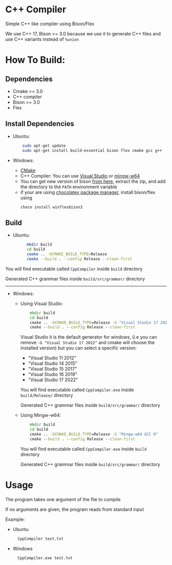 # C++ Compiler
Simple C++ like compiler using Bison/Flex

We use C++ 17, Bison >= 3.0 because we use it to generate C++ files and use C++ variants instead of `%union`

# How To Build:
## Dependencies
  * Cmake >= 3.0
  * C++ compiler
  * Bison >= 3.0
  * Flex

## Install Dependencies
  * Ubuntu: 
    ```bash
        sudo apt-get update
        sudo apt-get install build-essential bison flex cmake gcc g++
    ```

  * Windows: 
    * [CMake](https://cmake.org/download/)
    * C++ Compiler: You can use [Visual Studio](https://visualstudio.microsoft.com/downloads/) or [mingw-w64](http://sourceforge.net/projects/mingw-w64/files/Toolchains%20targetting%20Win32/Personal%20Builds/mingw-builds/installer/mingw-w64-install.exe/download)
    * You can get new version of bison [from here](https://github.com/lexxmark/winflexbison/releases/tag/latest), extract the zip, and add the directory to the `PATH` environment variable
    * if your are using [chocolatey package manager](https://chocolatey.org/install), install bison/flex using
      ```
      choco install winflexbison3
      ```


## Build
  * Ubuntu: 
    ```bash
          mkdir build
          cd build
          cmake .. -DCMAKE_BUILD_TYPE=Release
          cmake --build . --config Release --clean-first
    ```
  You will find executable called `CppCompiler` inside `build` directory

  Generated C++ grammar files inside `build/src/grammar/` directory

------------------------------------------------------------------------------------

  * Windows:
    * Using Visual Studio:
      ```cmd
          mkdir build
          cd build
          cmake .. -DCMAKE_BUILD_TYPE=Release -G "Visual Studio 17 2022" -A x64
          cmake --build . --config Release --clean-first
      ```

      Visual Studio it is the default generator for windows, (i.e you can remove `-G "Visual Studio 17 2022"` and cmake will choose the installed version) but you can select a specific version:

      - "Visual Studio 11 2012"
      - "Visual Studio 14 2015"
      - "Visual Studio 15 2017"
      - "Visual Studio 16 2019"
      - "Visual Studio 17 2022"

      You will find executable called `CppCompiler.exe` inside `build/Release/` directory

      Generated C++ grammar files inside `build/src/grammar/` directory

    * Using Mingw-w64:
        ```cmd
            mkdir build
            cd build
            cmake .. -DCMAKE_BUILD_TYPE=Release -G "Mingw-w64 GCC 8"
            cmake --build . --config Release --clean-first
        ```

      You will find executable called `CppCompiler.exe` inside `build` directory

      Generated C++ grammar files inside `build/src/grammar/` directory

# Usage
  The program takes one argument of the file to compile

  If no arguments are given, the program reads from standard input

  Example:
  * Ubuntu
    ```bash
      CppCompiler test.txt
    ```
  * Windows
    ```cmd
      CppCompiler.exe test.txt
    ```

